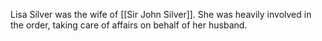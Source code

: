 
Lisa Silver was the wife of [[Sir John Silver]]. She was heavily involved in the order, taking care of affairs on behalf of her husband.
